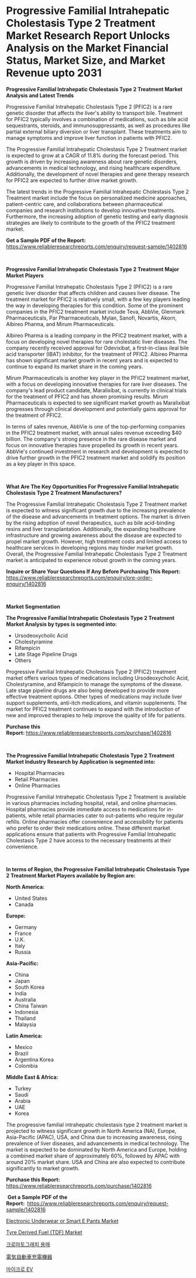 <p><h1>Progressive Familial Intrahepatic Cholestasis Type 2 Treatment Market Research Report Unlocks Analysis on the Market Financial Status, Market Size, and Market Revenue upto 2031</h1></p><p><strong>Progressive Familial Intrahepatic Cholestasis Type 2 Treatment Market Analysis and Latest Trends</strong></p>
<p><p>Progressive Familial Intrahepatic Cholestasis Type 2 (PFIC2) is a rare genetic disorder that affects the liver's ability to transport bile. Treatment for PFIC2 typically involves a combination of medications, such as bile acid sequestrants, steroids, and immunosuppressants, as well as procedures like partial external biliary diversion or liver transplant. These treatments aim to manage symptoms and improve liver function in patients with PFIC2.</p><p>The Progressive Familial Intrahepatic Cholestasis Type 2 Treatment market is expected to grow at a CAGR of 11.8% during the forecast period. This growth is driven by increasing awareness about rare genetic disorders, advancements in medical technology, and rising healthcare expenditure. Additionally, the development of novel therapies and gene therapy research for PFIC2 are expected to further drive market growth.</p><p>The latest trends in the Progressive Familial Intrahepatic Cholestasis Type 2 Treatment market include the focus on personalized medicine approaches, patient-centric care, and collaborations between pharmaceutical companies and research institutions to develop innovative treatments. Furthermore, the increasing adoption of genetic testing and early diagnosis strategies are likely to contribute to the growth of the PFIC2 treatment market.</p></p>
<p><strong>Get a Sample PDF of the Report:&nbsp;</strong> <a href="https://www.reliableresearchreports.com/enquiry/request-sample/1402816">https://www.reliableresearchreports.com/enquiry/request-sample/1402816</a></p>
<p>&nbsp;</p>
<p><strong>Progressive Familial Intrahepatic Cholestasis Type 2 Treatment Major Market Players</strong></p>
<p><p>Progressive Familial Intrahepatic Cholestasis Type 2 (PFIC2) is a rare genetic liver disorder that affects children and causes liver disease. The treatment market for PFIC2 is relatively small, with a few key players leading the way in developing therapies for this condition. Some of the prominent companies in the PFIC2 treatment market include Teva, AbbVie, Glenmark Pharmaceuticals, Par Pharmaceuticals, Mylan, Sanofi, Novartis, Akorn, Albireo Pharma, and Mirum Pharmaceuticals.</p><p>Albireo Pharma is a leading company in the PFIC2 treatment market, with a focus on developing novel therapies for rare cholestatic liver diseases. The company recently received approval for Odevixibat, a first-in-class ileal bile acid transporter (IBAT) inhibitor, for the treatment of PFIC2. Albireo Pharma has shown significant market growth in recent years and is expected to continue to expand its market share in the coming years.</p><p>Mirum Pharmaceuticals is another key player in the PFIC2 treatment market, with a focus on developing innovative therapies for rare liver diseases. The company's lead product candidate, Maralixibat, is currently in clinical trials for the treatment of PFIC2 and has shown promising results. Mirum Pharmaceuticals is expected to see significant market growth as Maralixibat progresses through clinical development and potentially gains approval for the treatment of PFIC2.</p><p>In terms of sales revenue, AbbVie is one of the top-performing companies in the PFIC2 treatment market, with annual sales revenue exceeding $40 billion. The company's strong presence in the rare disease market and focus on innovative therapies have propelled its growth in recent years. AbbVie's continued investment in research and development is expected to drive further growth in the PFIC2 treatment market and solidify its position as a key player in this space.</p></p>
<p>&nbsp;</p>
<p><strong>What Are The Key Opportunities For Progressive Familial Intrahepatic Cholestasis Type 2 Treatment Manufacturers?</strong></p>
<p><p>The Progressive Familial Intrahepatic Cholestasis Type 2 Treatment market is expected to witness significant growth due to the increasing prevalence of the disease and advancements in treatment options. The market is driven by the rising adoption of novel therapeutics, such as bile acid-binding resins and liver transplantation. Additionally, the expanding healthcare infrastructure and growing awareness about the disease are expected to propel market growth. However, high treatment costs and limited access to healthcare services in developing regions may hinder market growth. Overall, the Progressive Familial Intrahepatic Cholestasis Type 2 Treatment market is anticipated to experience robust growth in the coming years.</p></p>
<p><strong>Inquire or Share Your Questions If Any Before Purchasing This Report:</strong> <a href="https://www.reliableresearchreports.com/enquiry/pre-order-enquiry/1402816">https://www.reliableresearchreports.com/enquiry/pre-order-enquiry/1402816</a></p>
<p>&nbsp;</p>
<p><strong>Market Segmentation</strong></p>
<p><strong>The Progressive Familial Intrahepatic Cholestasis Type 2 Treatment Market Analysis by types is segmented into:</strong></p>
<p><ul><li>Ursodeoxycholic Acid</li><li>Cholestyramine</li><li>Rifampicin</li><li>Late Stage Pipeline Drugs</li><li>Others</li></ul></p>
<p><p>Progressive Familial Intrahepatic Cholestasis Type 2 (PFIC2) treatment market offers various types of medications including Ursodeoxycholic Acid, Cholestyramine, and Rifampicin to manage the symptoms of the disease. Late stage pipeline drugs are also being developed to provide more effective treatment options. Other types of medications may include liver support supplements, anti-itch medications, and vitamin supplements. The market for PFIC2 treatment continues to expand with the introduction of new and improved therapies to help improve the quality of life for patients.</p></p>
<p><strong>Purchase this Report:&nbsp;</strong><a href="https://www.reliableresearchreports.com/purchase/1402816">https://www.reliableresearchreports.com/purchase/1402816</a></p>
<p>&nbsp;</p>
<p><strong>The Progressive Familial Intrahepatic Cholestasis Type 2 Treatment Market Industry Research by Application is segmented into:</strong></p>
<p><ul><li>Hospital Pharmacies</li><li>Retail Pharmacies</li><li>Online Pharmacies</li></ul></p>
<p><p>Progressive Familial Intrahepatic Cholestasis Type 2 Treatment is available in various pharmacies including hospital, retail, and online pharmacies. Hospital pharmacies provide immediate access to medications for in-patients, while retail pharmacies cater to out-patients who require regular refills. Online pharmacies offer convenience and accessibility for patients who prefer to order their medications online. These different market applications ensure that patients with Progressive Familial Intrahepatic Cholestasis Type 2 have access to the necessary treatments at their convenience.</p></p>
<p>&nbsp;</p>
<p><strong>In terms of Region, the Progressive Familial Intrahepatic Cholestasis Type 2 Treatment Market Players available by Region are:</strong></p>
<p>
    <p> <strong> North America: </strong>
        <ul>
            <li>United States</li>
            <li>Canada</li>
        </ul>
        </p> 
    <p> <strong> Europe: </strong>
        <ul>
            <li>Germany</li>
            <li>France</li>
            <li>U.K.</li>
            <li>Italy</li>
            <li>Russia</li>
        </ul>
        </p> 
    <p> <strong> Asia-Pacific: </strong>
        <ul>
            <li>China</li>
            <li>Japan</li>
            <li>South Korea</li>
            <li>India</li>
            <li>Australia</li>
            <li>China Taiwan</li>
            <li>Indonesia</li>
            <li>Thailand</li>
            <li>Malaysia</li>
        </ul>
        </p> 
    <p> <strong> Latin America: </strong>
        <ul>
            <li>Mexico</li>
            <li>Brazil</li>
            <li>Argentina Korea</li>
            <li>Colombia</li>
        </ul>
        </p> 
    <p> <strong> Middle East & Africa: </strong>
        <ul>
            <li>Turkey</li>
            <li>Saudi</li>
            <li>Arabia</li>
            <li>UAE</li>
            <li>Korea</li>
        </ul>
    </p>
    </p>
<p><p>The progressive familial intrahepatic cholestasis type 2 treatment market is projected to witness significant growth in North America (NA), Europe, Asia-Pacific (APAC), USA, and China due to increasing awareness, rising prevalence of liver diseases, and advancements in medical technology. The market is expected to be dominated by North America and Europe, holding a combined market share of approximately 60%, followed by APAC with around 20% market share. USA and China are also expected to contribute significantly to market growth.</p></p>
<p><strong>Purchase this Report: </strong><a href="https://www.reliableresearchreports.com/purchase/1402816">https://www.reliableresearchreports.com/purchase/1402816</a></p>
<p>&nbsp;<strong>Get a Sample PDF of the Report:&nbsp;&nbsp;</strong><a href="https://www.reliableresearchreports.com/enquiry/request-sample/1402816">https://www.reliableresearchreports.com/enquiry/request-sample/1402816</a></p>
<p><strong></strong></p>
<p><p><a href="https://meowing-lemming-dd3.notion.site/Electronic-Underwear-or-Smart-E-Pants-Market-Size-Evaluating-its-Market-Trends-Growth-and-Project-f6239e01c77b4b7695157c4ed155dd44">Electronic Underwear or Smart E Pants Market</a></p><p><a href="https://github.com/lubmix/Market-Research-Report-List-1/blob/main/tyre-derived-fuel-tdf-market.md">Tyre Derived Fuel (TDF) Market</a></p><p><a href="https://medium.com/@marcolarbadie98078y/%ED%81%AC%EB%A1%9C%EB%A7%88%ED%86%A0%EA%B7%B8%EB%9E%98%ED%94%BC-%EC%9A%A9%EB%A7%A4-%EC%8B%9C%EC%9E%A5-%EA%B7%9C%EB%AA%A8-%EB%B0%8F-%EC%8B%9C%EC%9E%A5-%EB%8F%99%ED%96%A5-%EC%99%84%EC%A0%84%ED%95%9C-%EC%82%B0%EC%97%85-%EA%B0%9C%EC%9A%94-2024-2031-8e3ac577eedc">크로마토그래피 용매</a></p><p><a href="https://medium.com/@anton65482023/ev%E5%85%85%E9%9B%BB%E8%A8%AD%E5%82%99%E5%B8%82%E5%A0%B4%E8%A6%8F%E6%A8%A1%E3%81%AF-%E3%82%B0%E3%83%AD%E3%83%BC%E3%83%90%E3%83%AB%E7%94%A3%E6%A5%AD%E3%81%AB%E3%81%8A%E3%81%91%E3%82%8B%E6%9C%80%E9%81%A9%E3%81%AA%E3%83%9E%E3%83%BC%E3%82%B1%E3%83%86%E3%82%A3%E3%83%B3%E3%82%B0%E3%83%81%E3%83%A3%E3%83%8D%E3%83%AB%E3%82%92%E7%A4%BA%E3%81%97%E3%81%A6%E3%81%84%E3%81%BE%E3%81%99-05b34c09eb35">電気自動車充電機器</a></p><p><a href="https://medium.com/@marcolarbadie98078y/%EC%86%8C%ED%98%95-%EC%A0%84%EA%B8%B0%EC%B0%A8-%EC%8B%9C%EC%9E%A5-%EC%8B%9C%EC%9E%A5-%EC%A0%90%EC%9C%A0%EC%9C%A8-%EC%8B%9C%EC%9E%A5-%ED%8A%B8%EB%A0%8C%EB%93%9C-%EB%B0%8F-%EB%AF%B8%EB%9E%98-%EC%84%B1%EC%9E%A5-%ED%83%90%EC%83%89-226d7ced9bab">마이크로 EV</a></p></p>